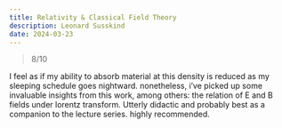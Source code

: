 ```yaml
---
title: Relativity & Classical Field Theory
description: Leonard Susskind
date: 2024-03-23
---
```


> 8/10

I feel as if my ability to absorb material at this density is reduced as my
sleeping schedule goes nightward. nonetheless, i’ve picked up some invaluable
insights from this work, among others: the relation of E and B fields under
lorentz transform.  Utterly didactic and probably best as a companion to the
lecture series. highly recommended.  
